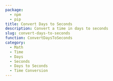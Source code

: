 ```yaml
---
package:
  - npm
  - pip
title: Convert Days to Seconds
description: Convert a time in days to seconds
slug: convert-days-to-seconds
function: ConvertDaysToSeconds
category:
  - Math
  - Time
  - Days
  - Seconds
  - Days to Seconds
  - Time Conversion
---
```

